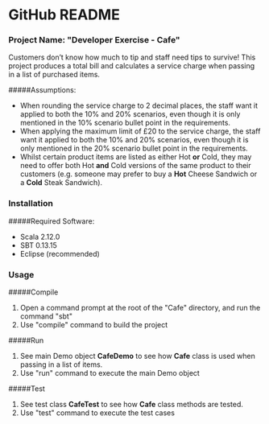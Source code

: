 # GitHub README

### Project Name: "Developer Exercise - Cafe"
Customers don’t know how much to tip and staff need tips to survive! This project produces a total bill and calculates a service charge when passing in a list of purchased items.


#####Assumptions:
* When rounding the service charge to 2 decimal places, the staff want it applied to both the 10% and 20% scenarios, even though it is only mentioned in the 10% scenario bullet point in the requirements.
* When applying the maximum limit of £20 to the service charge, the staff want it applied to both the 10% and 20% scenarios, even though it is only mentioned in the 20% scenario bullet point in the requirements.
* Whilst certain product items are listed as either Hot **or** Cold, they may need to offer both Hot **and** Cold versions of the same product to their customers (e.g. someone may prefer to buy a **Hot** Cheese Sandwich or a **Cold** Steak Sandwich).


### Installation

#####Required Software:
* Scala 2.12.0
* SBT 0.13.15
* Eclipse (recommended)


### Usage

#####Compile
1. Open a command prompt at the root of the "Cafe" directory, and run the command "sbt"
1. Use "compile" command to build the project


#####Run
1. See main Demo object **CafeDemo** to see how **Cafe** class is used when passing in a list of items.
1. Use "run" command to execute the main Demo object


#####Test
1. See test class **CafeTest** to see how **Cafe** class methods are tested.
1. Use "test" command to execute the test cases
